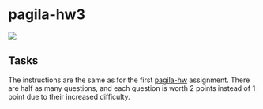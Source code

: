 # pagila-hw3
[![](https://github.com/Aser-Abdelfatah/pagila-hw3/workflows/tests/badge.svg)](https://github.com/Aser-Abdelfatah/pagila-hw3/actions?query=workflow%3Atests)

## Tasks

 The instructions are the same as for the first [pagila-hw](https://github.com/mikeizbicki/pagila-hw) assignment.
There are half as many questions, and each question is worth 2 points instead of 1 point due to their increased difficulty.
